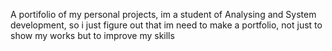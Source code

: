A portifolio of my personal projects, im a student of Analysing and System development, so i just figure out that im need to make a portfolio, not just to show my works but to improve my skills
